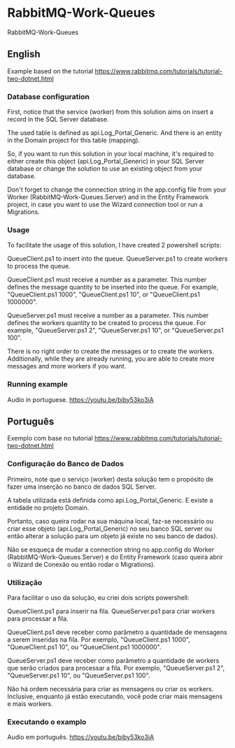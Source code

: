 # RabbitMQ-Work-Queues
RabbitMQ-Work-Queues

## English

Example based on the tutorial https://www.rabbitmq.com/tutorials/tutorial-two-dotnet.html

### Database configuration

First, notice that the service (worker) from this solution aims on insert a record in the SQL Server database.

The used table is defined as api.Log_Portal_Generic.
And there is an entity in the Domain project for this table (mapping).

So, if you want to run this solution in your local machine, it's required to either create this object (api.Log_Portal_Generic) in your SQL Server database or change the solution to use an existing object from your database.

Don't forget to change the connection string in the app.config file from your Worker (RabbitMQ-Work-Queues.Server) and in the Entity Framework project, in case you want to use the Wizard connection tool or run a Migrations.

### Usage

To facilitate the usage of this solution, I have created 2 powershell scripts:

QueueClient.ps1 to insert into the queue.
QueueServer.ps1 to create workers to process the queue.

QueueClient.ps1 must receive a number as a parameter. This number defines the message quantity to be inserted into the queue.
For example, "QueueClient.ps1 1000", "QueueClient.ps1 10", or "QueueClient.ps1 1000000".

QueueServer.ps1 must receive a number as a parameter. This number defines the workers quantity to be created to process the queue.
For example, "QueueServer.ps1 2", "QueueServer.ps1 10", or "QueueServer.ps1 100".

There is no right order to create the messages or to create the workers.
Additionally, while they are already running, you are able to create more messages and more workers if you want.

### Running example

Audio in portuguese.
https://youtu.be/biby53ko3iA

## Português

Exemplo com base no tutorial https://www.rabbitmq.com/tutorials/tutorial-two-dotnet.html

### Configuração do Banco de Dados

Primeiro, note que o serviço (worker) desta solução tem o propósito de fazer uma inserção no banco de dados SQL Server.

A tabela utilizada está definida como api.Log_Portal_Generic.
E existe a entidade no projeto Domain.

Portanto, caso queira rodar na sua máquina local, faz-se necessário ou criar esse objeto (api.Log_Portal_Generic) no seu banco SQL server ou então alterar a solução para um objeto já existe no seu banco de dados).

Não se esqueça de mudar a connection string no app.config do Worker (RabbitMQ-Work-Queues.Server) e do Entity Framework (caso queira abrir o Wizard de Conexão ou então rodar o Migrations).

### Utilização

Para facilitar o uso da solução, eu criei dois scripts powershell:

QueueClient.ps1 para inserir na fila.
QueueServer.ps1 para criar workers para processar a fila.

QueueClient.ps1 deve receber como parâmetro a quantidade de mensagens a serem inseridas na fila.
Por exemplo, "QueueClient.ps1 1000", "QueueClient.ps1 10", ou "QueueClient.ps1 1000000".

QueueServer.ps1 deve receber como parâmetro a quantidade de workers que serão criados para processar a fila.
Por exemplo, "QueueServer.ps1 2", "QueueServer.ps1 10", ou "QueueServer.ps1 100".

Não há ordem necessária para criar as mensagens ou criar os workers.
Inclusive, enquanto já estão executando, você pode criar mais mensagens e mais workers.

### Executando o examplo

Audio em português.
https://youtu.be/biby53ko3iA
